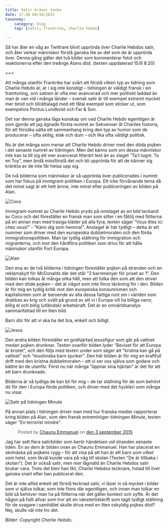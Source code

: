 ```yaml
---
title: Satir kräver tanke
date: 17:30 09/14/2015
taxonomy:
    category: blog
    tag: [satir, frankrike, charlie hebdo]

---
```

Så har åter en våg av Twittrare blivit upprörda över Charlie Hebdos satir, och åter verkar människor förstå ganska lite av det som de är upprörda över. Denna gång gäller det två bilder som kommenterar fotot och reaktionerna efter den treårige Alans död. (texten uppdaterad 15/9 8:20)

===

Att många utanför Frankrike har svårt att förstå vilken typ av tidning som Charlie Hebdo är, är i sig inte konstigt – tidningen är väldigt fransk i sin framtoning, och satiren är ofta mer avancerad och mer politiskt laddad än man är van vid i många länder – svensk satir är till exempel extremt mycket mer timid och tillrättalagd med ett fåtal exempel som sticker ut, som exempelvis Pontus Lundkvist och Far & Son.

Det var denna ganska låga kunskap om vad Charlie Hebdo egentligen är som gjorde att jag ägnade första numret av Sekvenser åt Charlies historia, för att försöka sätta ett sammanhang kring den typ av humor som de producerar – ofta skitig, elak och dum – och lika ofta väldigt politisk.

Nu är det många som menar att Charlie Hebdo driver med den döda pojken i det senaste numret av tidningen. Men det känns som om dessa människor inte kan ta till sig ett mer avancerat litterärt text än av slaget ”Ta't lugnt. Ta en Toy”, men ändå missförstå det och bli upprörda för att de känner sig kränkta av de inte får hetsa upp sig.

De två bilderna som människor är så upprörda över publicerades i numret som har fokus på immigrant-politiken i Europa. Ett icke förvånande tema då det minst sagt är ett hett ämne, inte minst efter publiceringen av bilden på Alan.

![Coco](aa_couv29.jpg)

Immigrant-numret av Charlie Hebdo pryds på omslaget av en bild teckand av Coco och det föreställer en fransk man som sitter i en fåtölj med fötterna på en annan man med trasiga kläder på alla fyra, texten säger ”Vous êtes ici chez vous!” - ”Känn dig som hemma!”. Anslaget är här tydligt – detta är ett nummer som driver med den europeiska dubbelmoralen och den förda immigrationspolitiken. Man tar tydlig ställning för immigration och migranterna, och mot den hårdföra politiken som drivs för att hålla människor utanför Fort Europa.

![Alan](aylan.jpg)

Den ena av de två bilderna i tidningen föreställer pojken på stranden och en reklamskylt för McDonalds där det står ”2 barnmenyer för priset av 1”. Den bilden kan tolkas åt många olika håll, men att tolka den som att den driver med den döde pojken – det är något som inte finns täckning för i den. Bilden är för mig en tydlig kritik mot den europeiska konsumismen och kapitalismen som är beroende av alla dessa fattiga runt om i världen som drabbas av krig och svält på grund av att vi i Europa vill ha billiga varor, billig el och billig (utländsk) arbetskraft. Det är en omvärldsanalys sammanfattad till en liten bild.

Barn dör för att vi ska ha det bra, enkelt och billigt.

![Jesus](jesus.jpg)

Den andra bilden föreställer en godhjärtad jesusfigur som går på vattnet medan pojken drunknar. Texten ovanför bilden lyder ”Beviset för att Europa är kristet”, och den följs med texten under som säger att ”kristna kan gå på vattnet” och ”muslimska barn sjunker”.  Den här bilden är för mig en kraftfull drift med den kristna dubbelmoralen – att vi ser oss själva som godare och bättre än de utanför. Först nu när många ”öppnar sina hjärtan” är det för att ett barn drunknade.

Bilderna är så tydliga de kan bli för mig – de tar ställning för de som behövt dö för den i Europa förda politiken, och driver med det hyckleri som många nu visar.

![Satir på tidningen Minute](minute.jpg)

På annan plats i tidningen driver man med hur franska medier rapporterar kring bilden på Alan, som den fransk extremhöger-tidningen _Minute_, texten säger "En terrorist mindre".

<div id="fb-root"></div><script>(function(d, s, id) {  var js, fjs = d.getElementsByTagName(s)[0];  if (d.getElementById(id)) return;  js = d.createElement(s); js.id = id;  js.src = "//connect.facebook.net/sv_SE/sdk.js#xfbml=1&version=v2.3";  fjs.parentNode.insertBefore(js, fjs);}(document, 'script', 'facebook-jssdk'));</script><div class="fb-post" data-href="https://www.facebook.com/chaunu.fr/posts/994285100623434:0" data-width="500"><div class="fb-xfbml-parse-ignore"><blockquote cite="https://www.facebook.com/chaunu.fr/posts/994285100623434:0">Posted by <a href="https://www.facebook.com/chaunu.fr">Chaunu Emmanuel</a> on&nbsp;<a href="https://www.facebook.com/chaunu.fr/posts/994285100623434:0">den 3 september 2015</a></blockquote></div></div>



Jag har sett flera satirbilder som berör händelsen vid stranden senaste tiden. En av dem är bilden ovan av Chaunu Emmanuel. Han har placerat en skolväska på pojkens rygg – för att visa på att han är ett barn som vilket som helst, som likväl kunde vara på väg till skolan (Texten "De är tillbaka i skolan"). Det är också satir, men mer lågmäld än Charlie Hebdos satir brukar vara. Trots det blev han likt, Charlei Hebdos tecknare, hotad till livet ganska snart efter han publicerat den.

Det är inte alltid enkelt att förstå tecknad satir, vi läser in så mycket i bilder som vi själva tolkar, som inte finns där egentligen, och innan man tolkar en bild så behöver man ha på fötterna när det gäller kontext och syfte. Är det någon på fullt allvar som tror att en vänstertidskrift som tagit tydligt ställning för de svagare i samhället skulle driva med en liten oskyldig pojkes död? Nej, skulle väl inte tro det.


_Bilder: Copyright Charlie Hebdo._

